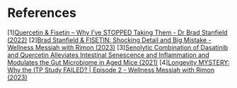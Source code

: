 # References
[1][Quercetin & Fisetin – Why I’ve STOPPED Taking Them - Dr Brad Stanfield (2022)](https://www.youtube.com/watch?v=Q3SX9B0QNWY)
[2][Brad Stanfield & FISETIN: Shocking Detail and Big Mistake - Wellness Messiah with Rimon (2023)](https://www.youtube.com/watch?v=vj0oByINyIw)
[3][Senolytic Combination of Dasatinib and Quercetin Alleviates Intestinal Senescence and Inflammation and Modulates the Gut Microbiome in Aged Mice (2021)](https://academic.oup.com/biomedgerontology/article/76/11/1895/6066563)
[4][Longevity MYSTERY: Why the ITP Study FAILED? | Episode 2 - Wellness Messiah with Rimon (2023)](https://www.youtube.com/watch?v=IDOi0ODewjE)